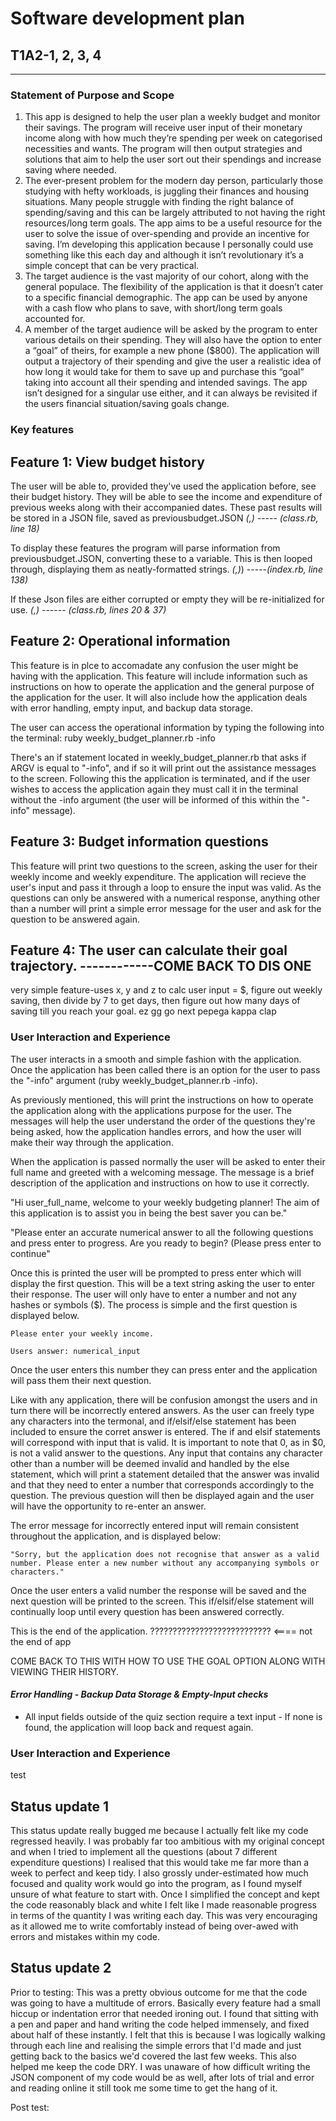 # Software development plan

## T1A2-1, 2, 3, 4

---

### Statement of Purpose and Scope

1. This app is designed to help the user plan a weekly budget and monitor their savings. The program will receive user input of their monetary income along with how much they’re spending per week on categorised necessities and wants. The program will then output strategies and solutions that aim to help the user sort out their spendings and increase saving where needed.
2. The ever-present problem for the modern day person, particularly those studying with hefty workloads, is juggling their finances and housing situations. Many people struggle with finding the right balance of spending/saving and this can be largely attributed to not having the right resources/long term goals. The app aims to be a useful resource for the user to solve the issue of over-spending and provide an incentive for saving. I’m developing this application because I personally could use something like this each day and although it isn’t revolutionary it’s a simple concept that can be very practical.
3. The target audience is the vast majority of our cohort, along with the general populace. The flexibility of the application is that it doesn’t cater to a specific financial demographic. The app can be used by anyone with a cash flow who plans to save, with short/long term goals accounted for.
4. A member of the target audience will be asked by the program to enter various details on their spending. They will also have the option to enter a “goal” of theirs, for example a new phone ($800). The application will output a trajectory of their spending and give the user a realistic idea of how long it would take for them to save up and purchase this “goal” taking into account all their spending and intended savings. The app isn’t designed for a singular use either, and it can always be revisited if the users financial situation/saving goals change.

### Key features

## Feature 1: View budget history 

The user will be able to, provided they've used the application before, see their budget history. They will be able to see the income and expenditure of previous weeks along with their accompanied dates. These past results will be stored in a JSON file, saved as previousbudget.JSON *(,)* ----- *(class.rb, line 18)*

To display these features the program will parse information from previousbudget.JSON, converting these to a variable. This is then looped through, displaying them as neatly-formatted strings. *(,)*) -----*(index.rb, line 138)*

If these Json files are either corrupted or empty they will be re-initialized for use. *(,)* ------ *(class.rb, lines 20 & 37)*

## Feature 2: Operational information

This feature is in plce to accomadate any confusion the user might be having with the application. This feature will include information such as instructions on how to operate the application and the general purpose of the application for the user. It will also include how the application deals with error handling, empty input, and backup data storage.

The user can access the operational information by typing the following into the terminal:
ruby weekly_budget_planner.rb -info

There's an if statement located in weekly_budget_planner.rb that asks if ARGV is equal to "-info", and if so it will print out the assistance messages to the screen. Following this the application is terminated, and if the user wishes to access the application again they must call it in the terminal without the -info argument (the user will be informed of this within the "-info" message).

## Feature 3: Budget information questions

This feature will print two questions to the screen, asking the user for their weekly income and weekly expenditure. The application will recieve the user's input and pass it through a loop to ensure the input was valid. As the questions can only be answered with a numerical response, anything other than a number will print a simple error message for the user and ask for the question to be answered again.


## Feature 4: The user can calculate their goal trajectory. ------------COME BACK TO DIS ONE 

very simple feature-uses x, y and z to calc user input = $, figure out weekly saving, then divide by 7 to get days, then figure out how many days of saving till you reach your goal. ez gg go next pepega kappa clap

### User Interaction and Experience

The user interacts in a smooth and simple fashion with the application. Once the application has been called there is an option for the user to pass the "-info" argument (ruby weekly_budget_planner.rb -info).

As previously mentioned, this will print the instructions on how to operate the application along with the applications purpose for the user. The messages will help the user understand the order of the questions they're being asked, how the application handles errors, and how the user will make their way through the application.

When the application is passed normally the user will be asked to enter their full name and greeted with a welcoming message. The message is a brief description of the application and instructions on how to use it correctly.

"Hi user_full_name, welcome to your weekly budgeting planner! The aim of this application is to assist you in being the best saver you can be."

"Please enter an accurate numerical answer to all the following questions and press enter to progress. Are you ready to begin? (Please press enter to continue"

Once this is printed the user will be prompted to press enter which will display the first question. This will be a text string asking the user to enter their response. The user will only have to enter a number and not any hashes or symbols ($). The process is simple and the first question is displayed below.

    Please enter your weekly income.

    Users answer: numerical_input

Once the user enters this number they can press enter and the application will pass them their next question.

Like with any application, there will be confusion amongst the users and in turn there will be incorrectly entered answers. As the user can freely type any characters into the termonal, and if/elsif/else statement has been included to ensure the corret answer is entered. The if and elsif statements will correspond with input that is valid. It is important to note that 0, as in $0, is not a valid answer to the questions. Any input that contains any character other than a number will be deemed invalid and handled by the else statement, which will print a statement detailed that the answer was invalid and that they need to enter a number that corresponds accordingly to the question. The previous question will then be displayed again and the user will have the opportunity to re-enter an answer.

The error message for incorrectly entered input will remain consistent throughout the application, and is displayed below:

    "Sorry, but the application does not recognise that answer as a valid number. Please enter a new number without any accompanying symbols or characters."

Once the user enters a valid number the response will be saved and the next question will be printed to the screen. This if/elsif/else statement will continually loop until every question has been answered correctly.


This is the end of the application.  ??????????????????????????? <==== not the end of app

COME BACK TO THIS  WITH HOW TO USE THE GOAL OPTION ALONG WITH VIEWING THEIR HISTORY.



#### _Error Handling - Backup Data Storage & Empty-Input checks_
- All input fields outside of the quiz section require a text input - If none is found, the application will loop back and request again.
### User Interaction and Experience


test



## Status update 1

This status update really bugged me because I actually felt like my code regressed heavily. I was probably far too ambitious with my original concept and when I tried to implement all the questions (about 7 different expenditure questions) I realised that this would take me far more than a week to perfect and keep tidy. I also grossly under-estimated how much focused and quality work would go into the program, as I found myself unsure of what feature to start with. Once I simplified the concept and kept the code reasonably black and white I felt like I made reasonable progress in terms of the quantity I was writing each day. This was very encouraging as it allowed me to write comfortably instead of being over-awed with errors and mistakes within my code.


## Status update 2

Prior to testing: This was a pretty obvious outcome for me that the code was going to have a multitude of errors. Basically every feature had a small hiccup or indentation error that needed ironing out. I found that sitting with a pen and paper and hand writing the code helped immensely, and fixed about half of these instantly. I felt that this is because I was logically walking through each line and realising the simple errors that I'd made and just getting back to the basics we'd covered the last few weeks. This also helped me keep the code DRY. I was unaware of how difficult writing the JSON component of my code would be as well, after lots of trial and error and reading online it still took me some time to get the hang of it.

Post test: